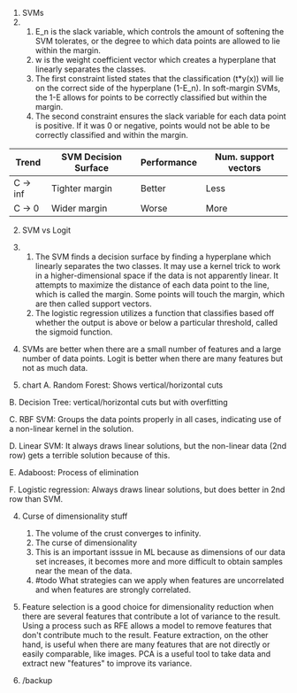 1. SVMs
1.   
    1.  E_n is the slack variable, which controls the amount of softening the SVM tolerates, or the degree to which data points are allowed to lie within the margin.
    2.  w is the weight coefficient vector which creates a hyperplane that linearly separates the classes.
    3.  The first constraint listed states that the classification (t*y(x)) will lie on the correct side of the hyperplane (1-E_n). In soft-margin SVMs, the 1-E allows for points to be correctly classified but within the margin.
    4.  The second constraint ensures the slack variable for each data point is positive. If it was 0 or negative, points would not be able to be correctly classified and within the margin.

| Trend    | SVM Decision Surface | Performance | Num. support vectors |
| -------- | -------------------- | ----------- | -------------------- |
| C -> inf | Tighter margin       | Better      | Less                 |
| C -> 0   | Wider margin         | Worse       | More                     |

2. SVM vs Logit
1. 
	1. The SVM finds a decision surface by finding a hyperplane which linearly separates the two classes. It may use a kernel trick to work in a higher-dimensional space if the data is not apparently linear. It attempts to maximize the distance of each data point to the line, which is called the margin. Some points will touch the margin, which are then called support vectors.
	2. The logistic regression utilizes a function that classifies based off whether the output is above or below a particular threshold, called the sigmoid function.
2.  SVMs are better when there are a small number of features and a large number of data points. Logit is better when there are many features but not as much data.
   
3. chart
A. Random Forest: Shows vertical/horizontal cuts

B. Decision Tree: vertical/horizontal cuts but with overfitting

C. RBF SVM: Groups the data points properly in all cases, indicating use of a non-linear kernel in the solution.

D. Linear SVM: It always draws linear solutions, but the non-linear data (2nd row) gets a terrible solution because of this.

E. Adaboost: Process of elimination

F. Logistic regression: Always draws linear solutions, but does better in 2nd row than SVM.

4. Curse of dimensionality stuff
	1. The volume of the crust converges to infinity.
	2.  The curse of dimensionality
	3.  This is an important isssue in ML because as dimensions of our data set increases, it becomes more and more difficult to obtain samples near the mean of the data.
	4. #todo What strategies can we apply when features are uncorrelated and when features are strongly correlated.
5. 
	Feature selection is a good choice for dimensionality reduction when there are several features that contribute a lot of variance to the result. Using a process such as RFE allows a model to remove features that don't contribute much to the result. Feature extraction, on the other hand, is useful when there are many features that are not directly or easily comparable, like images. PCA is a useful tool to take data and extract new "features" to improve its variance.

6. /backup
